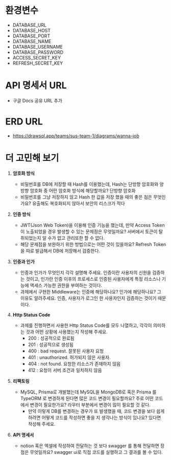 # 환경변수
- DATABASE_URL
- DATABASE_HOST
- DATABASE_PORT
- DATABASE_NAME
- DATABASE_USERNAME
- DATABASE_PASSWORD
- ACCESS_SECRET_KEY
- REFRESH_SECRET_KEY

# API 명세서 URL
- 구글 Docs 공유 URL 추가

# ERD URL
- https://drawsql.app/teams/sus-team-1/diagrams/wanna-job

# 더 고민해 보기
1. **암호화 방식**
    - 비밀번호를 DB에 저장할 때 Hash를 이용했는데, Hash는 단방향 암호화와 양방향 암호화 중 어떤 암호화 방식에 해당할까요? 단방향 암호화
    - 비밀번호를 그냥 저장하지 않고 Hash 한 값을 저장 했을 때의 좋은 점은 무엇인가요? 유출해도 복호화되지 않아서 보안의 리스크가 적다

2. **인증 방식**
    - JWT(Json Web Token)을 이용해 인증 기능을 했는데, 만약 Access Token이 노출되었을 경우 발생할 수 있는 문제점은 무엇일까요? 서버에서 토큰이 탈취되었는지 알 수가 없고 관리또한 할 수 없다.
    - 해당 문제점을 보완하기 위한 방법으로는 어떤 것이 있을까요? Refresh Token을 따로 발급해서 DB에 저장해서 검증한다. 

3. **인증과 인가**
    - 인증과 인가가 무엇인지 각각 설명해 주세요. 인증이란 사용자의 신원을 검증하는 것이고, 인가란 인증 이후의 프로세스로 인증된 사용자에게 특정 리소스나 기능에 액세스 가능한 권한을 부여하는 것이다.
    - 과제에서 구현한 Middleware는 인증에 해당하나요? 인가에 해당하나요? 그 이유도 알려주세요. 인증, 사용자가 로그인 한 사용자인지 검증하는 것이기 때문이다.

4. **Http Status Code**
    - 과제를 진행하면서 사용한 Http Status Code를 모두 나열하고, 각각이 의미하는 것과 어떤 상황에 사용했는지 작성해 주세요.
      - 200 : 성공적으로 완료됨
      - 201 : 성공적으로 생성됨
      - 400 : bad request. 잘못된 사용자 요청
      - 401 : unauthorized. 허가되지 않은 사용자.
      - 404 : not found. 요청한 리소스가 존재하지 않음
      - 412 : 요청이 서버 조건과 일치하지 않음

5. **리팩토링**
    - MySQL, Prisma로 개발했는데 MySQL을 MongoDB로 혹은 Prisma 를 TypeORM 로 변경하게 된다면 많은 코드 변경이 필요할까요? 주로 어떤 코드에서 변경이 필요한가요? 라우터 부분에서 변경이 많이 필요할 것 같다. 
		- 만약 이렇게 DB를 변경하는 경우가 또 발생했을 때, 코드 변경을 보다 쉽게 하려면 어떻게 코드를 작성하면 좋을 지 생각나는 방식이 있나요? 있다면 작성해 주세요.

6. **API 명세서**
    - notion 혹은 엑셀에 작성하여 전달하는 것 보다 swagger 를 통해 전달하면 장점은 무엇일까요? swagger ui로 직접 코드를 실행하고 그 결과를 볼 수 있다. 
